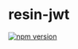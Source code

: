 resin-jwt
=========

[![npm version](https://badge.fury.io/js/%40resin%2Fresin-jwt.svg)](https://www.npmjs.com/package/@resin/resin-jwt)
